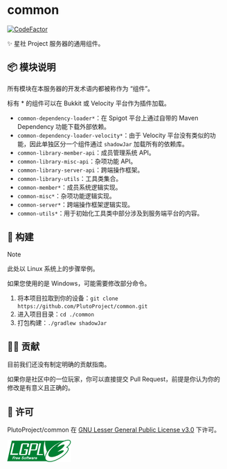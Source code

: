 # common

[![CodeFactor](https://www.codefactor.io/repository/github/plutoproject/common/badge)](https://www.codefactor.io/repository/github/plutoproject/common)

✨ 星社 Project 服务器的通用组件。

## 📦 模块说明

所有模块在本服务器的开发术语内都被称作为 “组件”。

标有 * 的组件可以在 Bukkit 或 Velocity 平台作为插件加载。

- `common-dependency-loader*`：在 Spigot 平台上通过自带的 Maven Dependency 功能下载外部依赖。
- `common-dependency-loader-velocity*`：由于 Velocity 平台没有类似的功能，因此单独区分一个组件通过 `shadowJar` 加载所有的依赖库。
- `common-library-member-api`：成员管理系统 API。
- `common-library-misc-api`：杂项功能 API。
- `common-library-server-api`：跨端操作框架。
- `common-library-utils`：工具类集合。
- `common-member*`：成员系统逻辑实现。
- `common-misc*`：杂项功能逻辑实现。
- `common-server*`：跨端操作框架逻辑实现。
- `common-utils*`：用于初始化工具类中部分涉及到服务端平台的内容。

## 🔧 构建

> [!NOTE]
>
> 此处以 Linux 系统上的步骤举例。
>
> 如果您使用的是 Windows，可能需要修改部分命令。
>

1. 将本项目拉取到你的设备：`git clone https://github.com/PlutoProject/common.git`
2. 进入项目目录：`cd ./common`
3. 打包构建：`./gradlew shadowJar`

## 👨‍💻 贡献

目前我们还没有制定明确的贡献指南。

如果你是社区中的一位玩家，你可以直接提交 Pull Request，前提是你认为你的修改是有意义且正确的。

## 📄️ 许可

PlutoProject/common 在 [GNU Lesser General Public License v3.0](https://www.gnu.org/licenses/lgpl-3.0.html) 下许可。

![license](lgpl-v3.png)